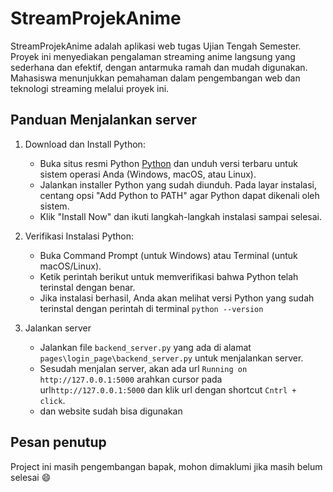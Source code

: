 # StreamProjekAnime

StreamProjekAnime adalah aplikasi web tugas Ujian Tengah Semester. Proyek ini menyediakan pengalaman streaming anime langsung yang sederhana dan efektif, dengan antarmuka ramah dan mudah digunakan. Mahasiswa menunjukkan pemahaman dalam pengembangan web dan teknologi streaming melalui proyek ini.

## Panduan Menjalankan server

1. Download dan Install Python:

   - Buka situs resmi Python [Python](https://www.python.org/) dan unduh versi terbaru untuk sistem operasi Anda (Windows, macOS, atau Linux).
   - Jalankan installer Python yang sudah diunduh. Pada layar instalasi, centang opsi "Add Python to PATH" agar Python dapat dikenali oleh sistem.
   - Klik "Install Now" dan ikuti langkah-langkah instalasi sampai selesai.
2. Verifikasi Instalasi Python:

   - Buka Command Prompt (untuk Windows) atau Terminal (untuk macOS/Linux).
   - Ketik perintah berikut untuk memverifikasi bahwa Python telah terinstal dengan benar.
   - Jika instalasi berhasil, Anda akan melihat versi Python yang sudah terinstal dengan perintah di terminal `python --version`
3. Jalankan server

   - Jalankan file `backend_server.py`  yang ada di alamat `pages\login_page\backend_server.py` untuk menjalankan server.
   - Sesudah menjalan server, akan ada url `Running on http://127.0.0.1:5000` arahkan cursor pada url`http://127.0.0.1:5000` dan klik url dengan shortcut `Cntrl + click`.
   - dan website sudah bisa digunakan

## Pesan penutup

Project ini masih pengembangan bapak, mohon dimaklumi jika masih belum selesai 😄
